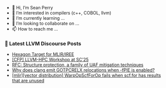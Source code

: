 - 👋 Hi, I’m Sean Perry
- 👀 I’m interested in compilers (c++, COBOL, llvm)
- 🌱 I’m currently learning ...
- 💞️ I’m looking to collaborate on ...
- 📫 How to reach me ...

<!---
s66perry/s66perry is a ✨ special ✨ repository because its `README.md` (this file) appears on your GitHub profile.
You can click the Preview link to take a look at your changes.
--->
### 📕 Latest LLVM Discourse Posts

<!-- DISCOURSE-LLVM:START -->
- [Hexagon Target for MLIR/IREE](https://discourse.llvm.org/t/hexagon-target-for-mlir-iree/1390#post_14)
- [[CFP] LLVM-HPC Workshop at SC’25](https://discourse.llvm.org/t/cfp-llvm-hpc-workshop-at-sc-25/86391#post_1)
- [RFC: Structure protection, a family of UAF mitigation techniques](https://discourse.llvm.org/t/rfc-structure-protection-a-family-of-uaf-mitigation-techniques/85555#post_17)
- [Why does clang emit GOTPCRELX relocations when -fPIE is enabled?](https://discourse.llvm.org/t/why-does-clang-emit-gotpcrelx-relocations-when-fpie-is-enabled/86314#post_5)
- [[mlir][vector distribution] WarpOpScfForOp fails when scf.for has results that are unused](https://discourse.llvm.org/t/mlir-vector-distribution-warpopscfforop-fails-when-scf-for-has-results-that-are-unused/86390#post_1)
<!-- DISCOURSE-LLVM:END -->
